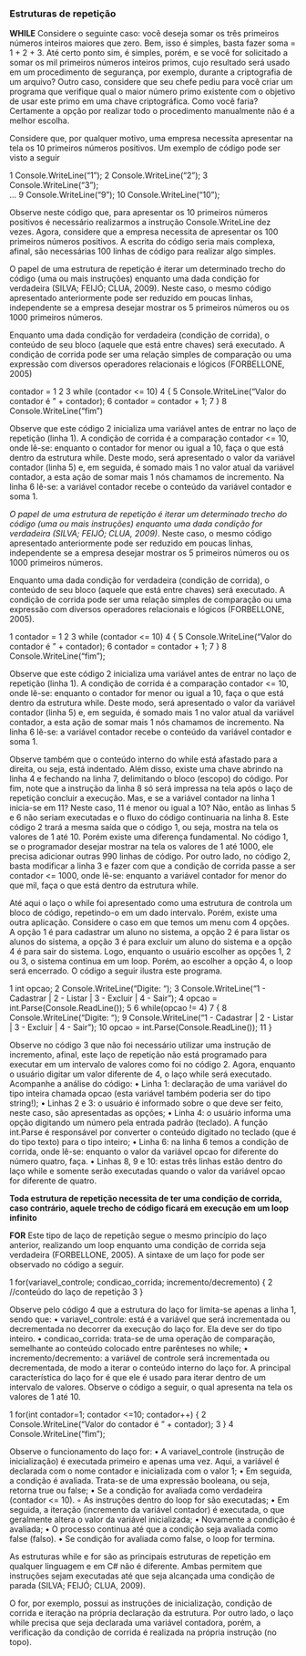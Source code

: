 ### Estruturas de repetição

**WHILE**
Considere o seguinte caso: você deseja somar os três primeiros números inteiros maiores que zero. Bem, isso é simples, basta fazer soma = 1 + 2 + 3. Até certo ponto sim, é simples, porém, e se você for solicitado a somar os mil primeiros números inteiros primos, cujo resultado será usado em um procedimento de segurança, por exemplo, durante a criptografia de um arquivo? Outro caso, considere que seu chefe pediu para você criar um programa que verifique qual o maior número primo existente com o objetivo de usar este primo em uma chave criptográfica. Como você faria? Certamente a opção por realizar todo o procedimento manualmente não é a melhor escolha.

Considere que, por qualquer motivo, uma empresa necessita apresentar na tela os 10 primeiros números positivos. Um exemplo de código pode ser visto a seguir

1 Console.WriteLine(“1”); 
2 Console.WriteLine(“2”); 
3 Console.WriteLine(“3”);  
... 
9 Console.WriteLine(“9”); 
10 Console.WriteLine(“10”);

Observe neste código que, para apresentar os 10 primeiros números positivos é necessário realizarmos a instrução Console.WriteLine dez vezes. Agora, considere que a empresa necessita de apresentar os 100 primeiros números positivos. A escrita do código seria mais complexa, afinal, são necessárias 100 linhas de código para realizar algo simples.

O papel de uma estrutura de repetição é iterar um determinado trecho do código (uma ou mais instruções) enquanto uma dada condição for verdadeira (SILVA; FEIJÓ; CLUA, 2009). Neste caso, o mesmo código apresentado anteriormente pode ser reduzido em poucas linhas, independente se a empresa desejar mostrar os 5 primeiros números ou os 1000 primeiros números.

Enquanto uma dada condição for verdadeira (condição de corrida), o conteúdo de seu bloco (aquele que está entre chaves) será executado. A condição de corrida pode ser uma relação simples de comparação ou uma expressão com diversos operadores relacionais e lógicos (FORBELLONE, 2005)

contador = 1
2 
3 while (contador <= 10) 
4 { 
5 Console.WriteLine(“Valor do contador é ” + contador); 
6 contador = contador + 1; 
7 } 
8 Console.WriteLine(“fim”)

Observe que este código 2 inicializa uma variável antes de entrar no laço de repetição (linha 1). A condição de corrida é a comparação contador <= 10, onde lê-se: enquanto o contador for menor ou igual a 10, faça o que está dentro da estrutura while. Deste modo, será apresentado o valor da variável contador (linha 5) e, em seguida, é somado mais 1 no valor atual da variável contador, a esta ação de somar mais 1 nós chamamos de incremento. Na linha 6 lê-se: a variável contador recebe o conteúdo da variável contador e soma 1.

*O papel de uma estrutura de repetição é iterar um determinado trecho do código (uma ou mais instruções) enquanto uma dada condição for verdadeira (SILVA; FEIJÓ; CLUA, 2009)*. Neste caso, o mesmo código apresentado anteriormente pode ser reduzido em poucas linhas, independente se a empresa desejar mostrar os 5 primeiros números ou os 1000 primeiros números.

Enquanto uma dada condição for verdadeira (condição de corrida), o conteúdo de seu bloco (aquele que está entre chaves) será executado. A condição de corrida pode ser uma relação simples de comparação ou uma expressão com diversos operadores relacionais e lógicos (FORBELLONE, 2005).

1 contador = 1
2 
3 while (contador <= 10) 
4 { 5 Console.WriteLine(“Valor do contador é ” + contador); 
6 contador = contador + 1; 
7 } 
8 Console.WriteLine(“fim”);

Observe que este código 2 inicializa uma variável antes de entrar no laço de repetição (linha 1). A condição de corrida é a comparação contador <= 10, onde lê-se: enquanto o contador for menor ou igual a 10, faça o que está dentro da estrutura while. Deste modo, será apresentado o valor da variável contador (linha 5) e, em seguida, é somado mais 1 no valor atual da variável contador, a esta ação de somar mais 1 nós chamamos de incremento. Na linha 6 lê-se: a variável contador recebe o conteúdo da variável contador e soma 1.

Observe também que o conteúdo interno do while está afastado para a direita, ou seja, está indentado. Além disso, existe uma chave abrindo na linha 4 e fechando na linha 7, delimitando o bloco (escopo) do código. Por fim, note que a instrução da linha 8 só será impressa na tela após o laço de repetição concluir a execução. Mas, e se a variável contador na linha 1 inicia-se em 11? Neste caso, 11 é menor ou igual a 10? Não, então as linhas 5 e 6 não seriam executadas e o fluxo do código continuaria na linha 8. Este código 2 trará a mesma saída que o código 1, ou seja, mostra na tela os valores de 1 até 10. Porém existe uma diferença fundamental. No código 1, se o programador desejar mostrar na tela os valores de 1 até 1000, ele precisa adicionar outras 990 linhas de código. Por outro lado, no código 2, basta modificar a linha 3 e fazer com que a condição de corrida passe a ser contador <= 1000, onde lê-se: enquanto a variável contador for menor do que mil, faça o que está dentro da estrutura while.

Até aqui o laço o while foi apresentado como uma estrutura de controla um bloco de código, repetindo-o em um dado intervalo. Porém, existe uma outra aplicação. Considere o caso em que temos um menu com 4 opções. A opção 1 é para cadastrar um aluno no sistema, a opção 2 é para listar os alunos do sistema, a opção 3 é para excluir um aluno do sistema e a opção 4 é para sair do sistema. Logo, enquanto o usuário escolher as opções 1, 2 ou 3, o sistema continua em um loop. Porém, ao escolher a opção 4, o loop será encerrado. O código a seguir ilustra este programa.

1 int opcao;
2 Console.WriteLine(“Digite: “);
3 Console.WriteLine(“1 - Cadastrar | 2 - Listar | 3 - Excluir | 4 - Sair”);
4 opcao = int.Parse(Console.ReadLine());
5
6 while(opcao != 4)
7 {
8 Console.WriteLine(“Digite: “);
9 Console.WriteLine(“1 - Cadastrar | 2 - Listar | 3 - Excluir | 4 - Sair”);
10 opcao = int.Parse(Console.ReadLine());
11 } 

Observe no código 3 que não foi necessário utilizar uma instrução
de incremento, afinal, este laço de repetição não está programado para
executar em um intervalo de valores como foi no código 2. Agora, enquanto o usuário digitar um valor diferente de 4, o laço while será executado. Acompanhe a análise do código:
• Linha 1: declaração de uma variável do tipo inteira chamada opcao (esta variável também poderia ser do tipo string!);
• Linhas 2 e 3: o usuário é informado sobre o que deve ser feito,
neste caso, são apresentadas as opções;
• Linha 4: o usuário informa uma opção digitando um número pela
entrada padrão (teclado). A função int.Parse é responsável por
converter o conteúdo digitado no teclado (que é do tipo texto)
para o tipo inteiro;
• Linha 6: na linha 6 temos a condição de corrida, onde lê-se: enquanto o valor da variável opcao for diferente do número quatro, faça.
• Linhas 8, 9 e 10: estas três linhas estão dentro do laço while e
somente serão executadas quando o valor da variável opcao for
diferente de quatro.

**Toda estrutura de repetição necessita de ter uma condição de corrida, caso contrário, aquele trecho de código ficará em execução em um loop infinito**

**FOR**
Este tipo de laço de repetição segue o mesmo princípio do laço anterior, realizando um loop enquanto uma condição de corrida seja verdadeira (FORBELLONE, 2005). A sintaxe de um laço for pode ser observado no código a seguir.

1 for(variavel_controle; condicao_corrida; incremento/decremento) {
2 //conteúdo do laço de repetição
3 } 

Observe pelo código 4 que a estrutura do laço for limita-se apenas a
linha 1, sendo que:
• variavel_controle: está é a variável que será incrementada ou decrementada no decorrer da execução do laço for. Ela deve ser do
tipo inteiro.
• condicao_corrida: trata-se de uma operação de comparação, semelhante ao conteúdo colocado entre parênteses no while;
• incremento/decremento: a variável de controle será incrementada
ou decrementada, de modo a iterar o conteúdo interno do laço for.
A principal característica do laço for é que ele é usado para iterar
dentro de um intervalo de valores. Observe o código a seguir, o qual
apresenta na tela os valores de 1 até 10. 

1 for(int contador=1; contador <=10; contador++) {
2 Console.WriteLine(“Valor do contador é ” + contador);
3 }
4 Console.WriteLine(“fim”);

Observe o funcionamento do laço for:
• A variavel_controle (instrução de inicialização) é executada primeiro e apenas uma vez. Aqui, a variável é declarada com o nome
contador e inicializada com o valor 1;
• Em seguida, a condição é avaliada. Trata-se de uma expressão
booleana, ou seja, retorna true ou false;
• Se a condição for avaliada como verdadeira (contador <= 10).
◦ As instruções dentro do loop for são executadas;
• Em seguida, a iteração (incremento da variável contador) é executada, o que geralmente altera o valor da variável inicializada;
• Novamente a condição é avaliada;
• O processo continua até que a condição seja avaliada como false
(falso).
• Se condição for avaliada como false, o loop for termina.

As estruturas while e for são as principais estruturas de repetição em qualquer linguagem e em C# não é diferente. Ambas permitem que instruções sejam executadas até que seja alcançada uma condição de parada (SILVA; FEIJÓ; CLUA, 2009).

O for, por exemplo, possui as instruções de inicialização, condição de corrida e iteração na própria declaração da estrutura. Por outro lado, o laço while precisa que seja declarada uma variável contadora, porém, a verificação da condição de corrida é realizada na própria instrução (no topo).